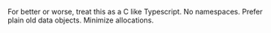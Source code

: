 For better or worse, treat this as a C like Typescript. No namespaces. Prefer plain old data objects. Minimize allocations.
